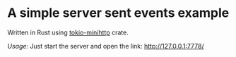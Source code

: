 # A simple server sent events example 

Written in Rust using [tokio-minihttp](https://github.com/tokio-rs/tokio-minihttp) crate.

*Usage:*
    Just start the server and open the link: http://127.0.0.1:7778/
